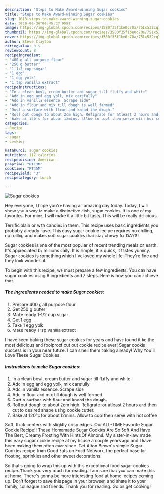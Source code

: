 ```yaml
---
description: "Steps to Make Award-winning Sugar cookies"
title: "Steps to Make Award-winning Sugar cookies"
slug: 1013-steps-to-make-award-winning-sugar-cookies
date: 2020-06-26T06:45:27.955Z
image: https://img-global.cpcdn.com/recipes/3580f35f1be0c70a/751x532cq70/sugar-cookies-recipe-main-photo.jpg
thumbnail: https://img-global.cpcdn.com/recipes/3580f35f1be0c70a/751x532cq70/sugar-cookies-recipe-main-photo.jpg
cover: https://img-global.cpcdn.com/recipes/3580f35f1be0c70a/751x532cq70/sugar-cookies-recipe-main-photo.jpg
author: Steve Clayton
ratingvalue: 3.5
reviewcount: 8
recipeingredient:
- "400 g all purpose flour"
- "250 g butter"
- "1-1/2 cup sugar"
- "1 egg"
- "1 egg yolk"
- "1 tsp vanilla extract"
recipeinstructions:
- "In a clean bowl, cream butter and sugar till fluffy and white"
- "Add in egg and egg yolk, mix carefully"
- "Add in vanilla essence. Scrape side"
- "Add in flour and mix till dough is well formed"
- "Dust a surface with flour and knead the dough."
- "Roll out dough to about 2cm high. Refigrate for atleast 2 hours and then cut to desired shape using cookie cutter."
- "Bake at 120°c for about 12mins. Allow to cool then serve with hot coffee"
categories:
- Recipe
tags:
- sugar
- cookies

katakunci: sugar cookies 
nutrition: 117 calories
recipecuisine: American
preptime: "PT13M"
cooktime: "PT45M"
recipeyield: "3"
recipecategory: Lunch

---
```



![Sugar cookies](https://img-global.cpcdn.com/recipes/3580f35f1be0c70a/751x532cq70/sugar-cookies-recipe-main-photo.jpg)

Hey everyone, I hope you're having an amazing day today. Today, I will show you a way to make a distinctive dish, sugar cookies. It is one of my favorites. For mine, I will make it a little bit tasty. This will be really delicious.

Terrific plain or with candies in them. This recipe uses basic ingredients you probably already have. This easy sugar cookie recipe requires no chilling, no rolling and makes soft sugar cookies that stay chewy for DAYS!

Sugar cookies is one of the most popular of recent trending meals on earth. It's appreciated by millions daily. It is simple, it is quick, it tastes yummy. Sugar cookies is something which I've loved my whole life. They're fine and they look wonderful.


To begin with this recipe, we must prepare a few ingredients. You can have sugar cookies using 6 ingredients and 7 steps. Here is how you can achieve that.

<!--inarticleads1-->

##### The ingredients needed to make Sugar cookies:

1. Prepare 400 g all purpose flour
1. Get 250 g butter
1. Make ready 1-1/2 cup sugar
1. Get 1 egg
1. Take 1 egg yolk
1. Make ready 1 tsp vanilla extract


I have been baking these sugar cookies for years and have found it be the most delicious and foolproof cut out cookie recipe ever! Sugar cookie success is in your near future. I can smell them baking already! Why You&#39;ll Love These Sugar Cookies. 

<!--inarticleads2-->

##### Instructions to make Sugar cookies:

1. In a clean bowl, cream butter and sugar till fluffy and white
1. Add in egg and egg yolk, mix carefully
1. Add in vanilla essence. Scrape side
1. Add in flour and mix till dough is well formed
1. Dust a surface with flour and knead the dough.
1. Roll out dough to about 2cm high. Refigrate for atleast 2 hours and then cut to desired shape using cookie cutter.
1. Bake at 120°c for about 12mins. Allow to cool then serve with hot coffee


Soft, thick centers with slightly crisp edges. Our ALL-TIME Favorite Sugar Cookie Recipe!! These Homemade Sugar Cookies Are So Soft And Have The Best, Creamy Frosting With Hints Of Almond. My sister-in-law made this easy sugar cookie recipe at my house a couple years ago and I have been making them often ever since. Get Alton Brown&#39;s simple Sugar Cookies recipe from Good Eats on Food Network, the perfect base for frosting, sprinkles and other sweet decorations. 

So that's going to wrap this up with this exceptional food sugar cookies recipe. Thank you very much for reading. I am sure that you can make this at home. There's gonna be more interesting food at home recipes coming up. Don't forget to save this page in your browser, and share it to your family, colleague and friends. Thank you for reading. Go on get cooking!
